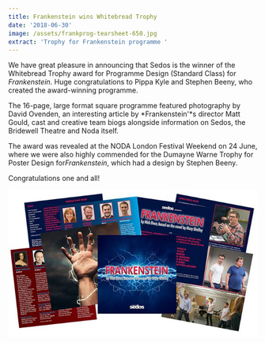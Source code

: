 ```yaml
---
title: Frankenstein wins Whitebread Trophy
date: '2018-06-30'
image: /assets/frankprog-tearsheet-650.jpg
extract: 'Trophy for Frankenstein programme '
---
```

We have great pleasure in announcing that Sedos is the winner of the Whitebread Trophy award for Programme Design (Standard Class) for *Frankenstein*. Huge congratulations to Pippa Kyle and Stephen Beeny, who created the award-winning programme.

The 16-page, large format square programme featured photography by David Ovenden, an interesting article by *Frankenstein'*s director Matt Gould, cast and creative team biogs alongside information on Sedos, the Bridewell Theatre and Noda itself.

The award was revealed at the NODA London Festival Weekend on 24 June, where we were also highly commended for the Dumayne Warne Trophy for Poster Design for*Frankenstein*, which had a design by Stephen Beeny.

Congratulations one and all!

![](/assets/frankprog-tearsheet-650.jpg)